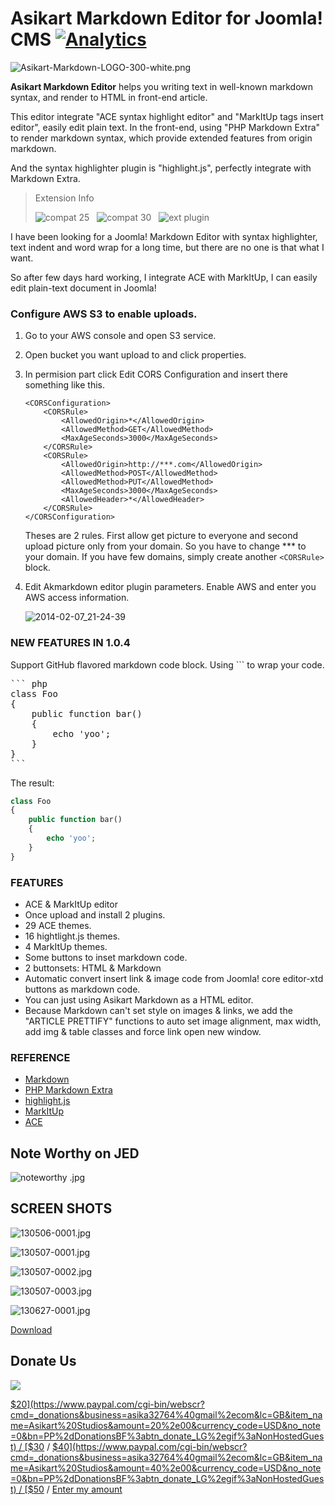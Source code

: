 # Asikart Markdown Editor for Joomla! CMS [![Analytics](https://ga-beacon.appspot.com/UA-XXXXX-X/your-repo/page-name)](https://github.com/igrigorik/ga-beacon)


![Asikart-Markdown-LOGO-300-white.png][1]

**Asikart Markdown Editor** helps you writing text in well-known markdown syntax, and render to HTML in front-end article.

This editor integrate "ACE syntax highlight editor" and "MarkItUp tags insert editor", easily edit plain text. In the front-end, using "PHP Markdown Extra" to render markdown syntax, which provide extended features from origin markdown.

And the syntax highlighter plugin is "highlight.js", perfectly integrate with Markdown Extra.

 

> Extension Info
>
> ![compat 25][2] &nbsp; ![compat 30][3] &nbsp; ![ext plugin][4]

I have been looking for a Joomla! Markdown Editor with syntax highlighter, text indent and word wrap for a long time, but there are no one is that what I want.

So after few days hard working, I integrate ACE with MarkItUp, I can easily edit plain-text document in Joomla!

### Configure AWS S3 to enable uploads.

1. Go to your AWS console and open S3 service. 

2. Open bucket you want upload to and click properties. 

3. In permision part click Edit CORS Configuration and insert there something like this.

   ```
   <CORSConfiguration>
       <CORSRule>
           <AllowedOrigin>*</AllowedOrigin>
           <AllowedMethod>GET</AllowedMethod>
           <MaxAgeSeconds>3000</MaxAgeSeconds>
       </CORSRule>
       <CORSRule>
           <AllowedOrigin>http://***.com</AllowedOrigin>
           <AllowedMethod>POST</AllowedMethod>
           <AllowedMethod>PUT</AllowedMethod>
           <MaxAgeSeconds>3000</MaxAgeSeconds>
           <AllowedHeader>*</AllowedHeader>
       </CORSRule>
   </CORSConfiguration>
   ````
   
   Theses are 2 rules. First allow get picture to everyone and second upload picture only from your domain.  So you have to change *** to your domain. If you have few domains, simply create another `<CORSRule>` block.

4. Edit Akmarkdown editor plugin parameters. Enable AWS and enter you AWS access information.
   
   ![2014-02-07_21-24-39](https://f.cloud.github.com/assets/650741/2111051/46f9bd80-900c-11e3-9a2e-76edf90d3e18.png)

### NEW FEATURES IN 1.0.4

Support GitHub flavored markdown code block. Using ``` to wrap your code.

<pre>
``` php
class Foo
{
    public function bar()
    {
        echo 'yoo';
    }
}
```
</pre>

The result:

``` php
class Foo
{
    public function bar()
    {
        echo 'yoo';
    }
}
```

 

### FEATURES

  * ACE & MarkItUp editor
  * Once upload and install 2 plugins.
  * 29 ACE themes.
  * 16 hightlight.js themes.
  * 4 MarkItUp themes.
  * Some buttons to inset markdown code.
  * 2 buttonsets: HTML & Markdown
  * Automatic convert insert link & image code from Joomla! core editor-xtd buttons as markdown code.
  * You can just using Asikart Markdown as a HTML editor.
  * Because Markdown can't set style on images & links, we add the "ARTICLE PRETTIFY" functions to auto set image alignment, max width, add img & table classes and force link open new window.

 

### REFERENCE

<ul>
<li><a href="http://daringfireball.net/projects/markdown/syntax" target="_blank">Markdown</a></li>
<li><a href="http://michelf.ca/projects/php-markdown/extra/" target="_blank">PHP Markdown Extra</a></li>
<li><a href="http://softwaremaniacs.org/soft/highlight/en/" target="_blank">highlight.js</a></li>
<li><a href="http://markitup.jaysalvat.com/home/" target="_blank">MarkItUp</a></li>
<li><a href="http://ace.ajax.org/" target="_blank">ACE</a></li>
</ul>

 

## Note Worthy on JED

![noteworthy .jpg][6]


## SCREEN SHOTS

![130506-0001.jpg][7]

![130507-0001.jpg][8]

![130507-0002.jpg][9]

![130507-0003.jpg][10]

![130627-0001.jpg][11]


 [Download][5]

## Donate Us

![](https://www.paypalobjects.com/en_GB/i/btn/btn_donate_LG.gif)

[$20](https://www.paypal.com/cgi-bin/webscr?cmd=_donations&business=asika32764%40gmail%2ecom&lc=GB&item_name=Asikart%20Studios&amount=20%2e00&currency_code=USD&no_note=0&bn=PP%2dDonationsBF%3abtn_donate_LG%2egif%3aNonHostedGuest) / 
[$30](https://www.paypal.com/cgi-bin/webscr?cmd=_donations&business=asika32764%40gmail%2ecom&lc=GB&item_name=Asikart%20Studios&amount=30%2e00&currency_code=USD&no_note=0&bn=PP%2dDonationsBF%3abtn_donate_LG%2egif%3aNonHostedGuest) / 
[$40](https://www.paypal.com/cgi-bin/webscr?cmd=_donations&business=asika32764%40gmail%2ecom&lc=GB&item_name=Asikart%20Studios&amount=40%2e00&currency_code=USD&no_note=0&bn=PP%2dDonationsBF%3abtn_donate_LG%2egif%3aNonHostedGuest) / 
[$50](https://www.paypal.com/cgi-bin/webscr?cmd=_donations&business=asika32764%40gmail%2ecom&lc=GB&item_name=Asikart%20Studios&amount=50%2e00&currency_code=USD&no_note=0&bn=PP%2dDonationsBF%3abtn_donate_LG%2egif%3aNonHostedGuest) / 
[Enter my amount](https://www.paypal.com/cgi-bin/webscr?cmd=_donations&business=asika32764%40gmail%2ecom&lc=GB&item_name=Asikart%20Studios&no_note=0&currency_code=USD&bn=PP%2dDonationsBF%3abtn_donate_LG%2egif%3aNonHostedGuest)

   [1]: http://ext.asikart.com/images/extensions/markdown/Asikart-Markdown-LOGO-300-white.png
   [2]: http://ext.asikart.com/images/global/extension/compat_25.png
   [3]: http://ext.asikart.com/images/global/extension/compat_30.png
   [4]: http://ext.asikart.com/images/global/extension/ext_plugin.png
   [5]: http://ext.asikart.com/downloads/ace-x-markdown-editor.html
   [6]: http://ext.asikart.com/images/extensions/remoteimage/noteworthy%20.jpg
   [7]: http://ext.asikart.com/images/extensions/markdown/130506-0001.jpg
   [8]: http://ext.asikart.com/images/extensions/markdown/130507-0001.jpg
   [9]: http://ext.asikart.com/images/extensions/markdown/130507-0002.jpg
   [10]: http://ext.asikart.com/images/extensions/markdown/130507-0003.jpg
   [11]: http://ext.asikart.com/images/extensions/markdown/130627-0001.jpg
  
